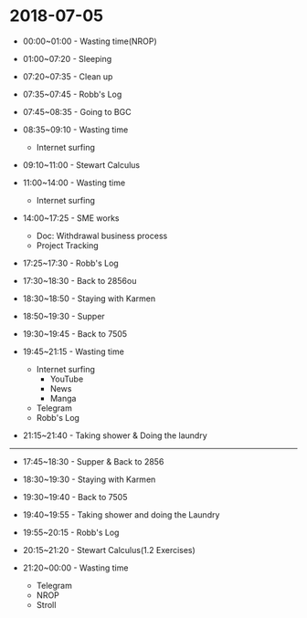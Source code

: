 # 2018-07-05

* 00:00~01:00 - Wasting time(NROP)

* 01:00~07:20 - Sleeping

* 07:20~07:35 - Clean up

* 07:35~07:45 - Robb's Log

* 07:45~08:35 - Going to BGC

* 08:35~09:10 - Wasting time
  * Internet surfing

* 09:10~11:00 - Stewart Calculus

* 11:00~14:00 - Wasting time
  * Internet surfing

* 14:00~17:25 - SME works
  * Doc: Withdrawal business process
  * Project Tracking

* 17:25~17:30 - Robb's Log

* 17:30~18:30 - Back to 2856ou

* 18:30~18:50 - Staying with Karmen

* 18:50~19:30 - Supper

* 19:30~19:45 - Back to 7505

* 19:45~21:15 - Wasting time
  * Internet surfing
    * YouTube
    * News
    * Manga
  * Telegram
  * Robb's Log

* 21:15~21:40 - Taking shower & Doing the laundry

---

* 17:45~18:30 - Supper & Back to 2856

* 18:30~19:30 - Staying with Karmen

* 19:30~19:40 - Back to 7505

* 19:40~19:55 - Taking shower and doing the Laundry

* 19:55~20:15 - Robb's Log

* 20:15~21:20 - Stewart Calculus(1.2 Exercises)

* 21:20~00:00 - Wasting time
  * Telegram
  * NROP
  * Stroll
